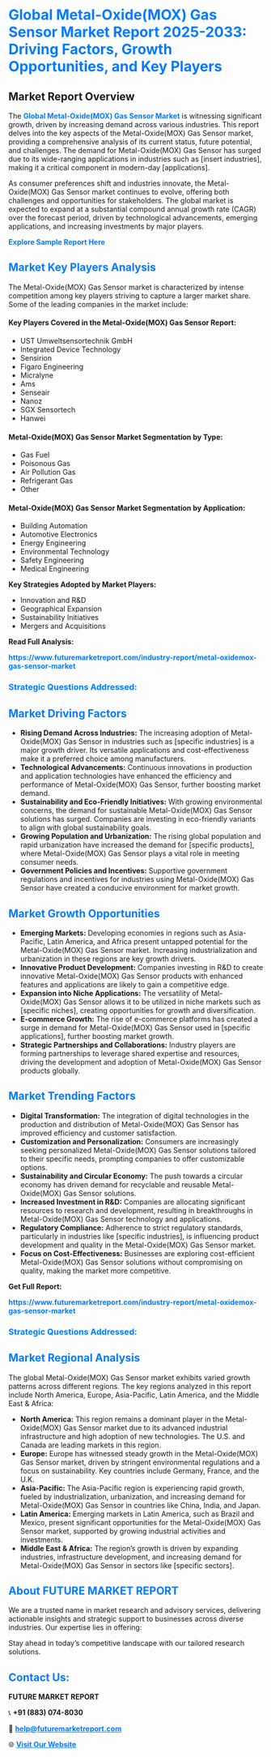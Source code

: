 <h1 style="color: #007BFF;">Global Metal-Oxide(MOX) Gas Sensor Market Report 2025-2033: Driving Factors, Growth Opportunities, and Key Players</h1>

<section id="overview">
<h2>Market Report Overview</h2>
<p>The <a href="https://www.futuremarketreport.com/industry-report/metal-oxidemox-gas-sensor-market" style="color: #007BFF; text-decoration: none;"><strong>Global Metal-Oxide(MOX) Gas Sensor Market</strong></a> is witnessing significant growth, driven by increasing demand across various industries. This report delves into the key aspects of the Metal-Oxide(MOX) Gas Sensor market, providing a comprehensive analysis of its current status, future potential, and challenges. The demand for Metal-Oxide(MOX) Gas Sensor has surged due to its wide-ranging applications in industries such as [insert industries], making it a critical component in modern-day [applications].</p>
<p>As consumer preferences shift and industries innovate, the Metal-Oxide(MOX) Gas Sensor market continues to evolve, offering both challenges and opportunities for stakeholders. The global market is expected to expand at a substantial compound annual growth rate (CAGR) over the forecast period, driven by technological advancements, emerging applications, and increasing investments by major players.</p>
</section>

<section id="overview">
<p><a href="https://www.futuremarketreport.com/request-sample/reportId=115687" style="color: #007BFF; text-decoration: none;"><strong>Explore Sample Report Here</strong></a></p>
</section>

<section id="key-players">
<h2 style="color: #007BFF;">Market Key Players Analysis</h2>
<p>The Metal-Oxide(MOX) Gas Sensor market is characterized by intense competition among key players striving to capture a larger market share. Some of the leading companies in the market include:</p>
<h4>Key Players Covered in the Metal-Oxide(MOX) Gas Sensor Report:</h4>
<ul><li>UST Umweltsensortechnik GmbH</li><li>Integrated Device Technology</li><li>Sensirion</li><li>Figaro Engineering</li><li>Micralyne</li><li>Ams</li><li>Senseair</li><li>Nanoz</li><li>SGX Sensortech</li><li>Hanwei</li></ul>
<h4>Metal-Oxide(MOX) Gas Sensor Market Segmentation by Type:</h4>
<ul><li>Gas Fuel</li><li>Poisonous Gas</li><li>Air Pollution Gas</li><li>Refrigerant Gas</li><li>Other</li></ul>

<h4>Metal-Oxide(MOX) Gas Sensor Market Segmentation by Application:</h4>
<ul><li>Building Automation</li><li>Automotive Electronics</li><li>Energy Engineering</li><li>Environmental Technology</li><li>Safety Engineering</li><li>Medical Engineering</li></ul>
<p><strong>Key Strategies Adopted by Market Players:</strong></p>
<ul>
<li>Innovation and R&D</li>
<li>Geographical Expansion</li>
<li>Sustainability Initiatives</li>
<li>Mergers and Acquisitions</li>
</ul>
</section>

<section>
<p><strong>Read Full Analysis: </strong></p><a href="https://www.futuremarketreport.com/industry-report/metal-oxidemox-gas-sensor-market" style="color: #007BFF; text-decoration: none;"><strong>https://www.futuremarketreport.com/industry-report/metal-oxidemox-gas-sensor-market</strong></a>
<h3 style="color: #007BFF;">Strategic Questions Addressed:</h3>
</section>

<section id="driving-factors">
<h2 style="color: #007BFF;">Market Driving Factors</h2>
<ul>
<li><strong>Rising Demand Across Industries:</strong> The increasing adoption of Metal-Oxide(MOX) Gas Sensor in industries such as [specific industries] is a major growth driver. Its versatile applications and cost-effectiveness make it a preferred choice among manufacturers.</li>
<li><strong>Technological Advancements:</strong> Continuous innovations in production and application technologies have enhanced the efficiency and performance of Metal-Oxide(MOX) Gas Sensor, further boosting market demand.</li>
<li><strong>Sustainability and Eco-Friendly Initiatives:</strong> With growing environmental concerns, the demand for sustainable Metal-Oxide(MOX) Gas Sensor solutions has surged. Companies are investing in eco-friendly variants to align with global sustainability goals.</li>
<li><strong>Growing Population and Urbanization:</strong> The rising global population and rapid urbanization have increased the demand for [specific products], where Metal-Oxide(MOX) Gas Sensor plays a vital role in meeting consumer needs.</li>
<li><strong>Government Policies and Incentives:</strong> Supportive government regulations and incentives for industries using Metal-Oxide(MOX) Gas Sensor have created a conducive environment for market growth.</li>
</ul>
</section>

<section id="growth-opportunities">
<h2 style="color: #007BFF;">Market Growth Opportunities</h2>
<ul>
<li><strong>Emerging Markets:</strong> Developing economies in regions such as Asia-Pacific, Latin America, and Africa present untapped potential for the Metal-Oxide(MOX) Gas Sensor market. Increasing industrialization and urbanization in these regions are key growth drivers.</li>
<li><strong>Innovative Product Development:</strong> Companies investing in R&D to create innovative Metal-Oxide(MOX) Gas Sensor products with enhanced features and applications are likely to gain a competitive edge.</li>
<li><strong>Expansion into Niche Applications:</strong> The versatility of Metal-Oxide(MOX) Gas Sensor allows it to be utilized in niche markets such as [specific niches], creating opportunities for growth and diversification.</li>
<li><strong>E-commerce Growth:</strong> The rise of e-commerce platforms has created a surge in demand for Metal-Oxide(MOX) Gas Sensor used in [specific applications], further boosting market growth.</li>
<li><strong>Strategic Partnerships and Collaborations:</strong> Industry players are forming partnerships to leverage shared expertise and resources, driving the development and adoption of Metal-Oxide(MOX) Gas Sensor products globally.</li>
</ul>
</section>

<section id="trending-factors">
<h2 style="color: #007BFF;">Market Trending Factors</h2>
<ul>
<li><strong>Digital Transformation:</strong> The integration of digital technologies in the production and distribution of Metal-Oxide(MOX) Gas Sensor has improved efficiency and customer satisfaction.</li>
<li><strong>Customization and Personalization:</strong> Consumers are increasingly seeking personalized Metal-Oxide(MOX) Gas Sensor solutions tailored to their specific needs, prompting companies to offer customizable options.</li>
<li><strong>Sustainability and Circular Economy:</strong> The push towards a circular economy has driven demand for recyclable and reusable Metal-Oxide(MOX) Gas Sensor solutions.</li>
<li><strong>Increased Investment in R&D:</strong> Companies are allocating significant resources to research and development, resulting in breakthroughs in Metal-Oxide(MOX) Gas Sensor technology and applications.</li>
<li><strong>Regulatory Compliance:</strong> Adherence to strict regulatory standards, particularly in industries like [specific industries], is influencing product development and quality in the Metal-Oxide(MOX) Gas Sensor market.</li>
<li><strong>Focus on Cost-Effectiveness:</strong> Businesses are exploring cost-efficient Metal-Oxide(MOX) Gas Sensor solutions without compromising on quality, making the market more competitive.</li>
</ul>
</section>

<section>
<p><strong>Get Full Report: </strong></p><a href="https://www.futuremarketreport.com/industry-report/metal-oxidemox-gas-sensor-market" style="color: #007BFF; text-decoration: none;"><strong>https://www.futuremarketreport.com/industry-report/metal-oxidemox-gas-sensor-market</strong></a>
<h3 style="color: #007BFF;">Strategic Questions Addressed:</h3>
</section>


<section id="regional-analysis">
<h2 style="color: #007BFF;">Market Regional Analysis</h2>
<p>The global Metal-Oxide(MOX) Gas Sensor market exhibits varied growth patterns across different regions. The key regions analyzed in this report include North America, Europe, Asia-Pacific, Latin America, and the Middle East & Africa:</p>
<ul>
<li><strong>North America:</strong> This region remains a dominant player in the Metal-Oxide(MOX) Gas Sensor market due to its advanced industrial infrastructure and high adoption of new technologies. The U.S. and Canada are leading markets in this region.</li>
<li><strong>Europe:</strong> Europe has witnessed steady growth in the Metal-Oxide(MOX) Gas Sensor market, driven by stringent environmental regulations and a focus on sustainability. Key countries include Germany, France, and the U.K.</li>
<li><strong>Asia-Pacific:</strong> The Asia-Pacific region is experiencing rapid growth, fueled by industrialization, urbanization, and increasing demand for Metal-Oxide(MOX) Gas Sensor in countries like China, India, and Japan.</li>
<li><strong>Latin America:</strong> Emerging markets in Latin America, such as Brazil and Mexico, present significant opportunities for the Metal-Oxide(MOX) Gas Sensor market, supported by growing industrial activities and investments.</li>
<li><strong>Middle East & Africa:</strong> The region’s growth is driven by expanding industries, infrastructure development, and increasing demand for Metal-Oxide(MOX) Gas Sensor in sectors like [specific sectors].</li>
</ul>
</section>

<footer>
<h2 style="color: #007BFF;">About FUTURE MARKET REPORT</h2>
<p>We are a trusted name in market research and advisory services, delivering actionable insights and strategic support to businesses across diverse industries. Our expertise lies in offering:</p>

<p>Stay ahead in today’s competitive landscape with our tailored research solutions.</p>

<h2 style="color: #007BFF;">Contact Us:</h2>
<p><strong>FUTURE MARKET REPORT</strong></p>
<p>📞 <strong>+91 (883) 074-8030</strong></p>
<p>📧 <strong><a href="mailto:help@futuremarketreport.com" style="color: #007BFF;">help@futuremarketreport.com</a></strong></p>
<p>🌐 <strong><a href="https://www.futuremarketreport.com/" style="color: #007BFF;">Visit Our Website</a></strong></p>
</footer>